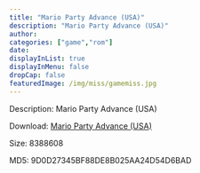 ```yaml
---
title: "Mario Party Advance (USA)"
description: "Mario Party Advance (USA)"
author: 
categories: ["game","rom"]
date: 
displayInList: true
displayInMenu: false
dropCap: false
featuredImage: /img/miss/gamemiss.jpg
---
```


Description: Mario Party Advance (USA)

Download: <a style="text-decoration:underline;" href="https://mega.nz/#!2SBwCaIT!ew7JBgCVqVI5zDW4Kk55th-Y8rhheH3giDsEyxbcM78" target = "_blank" rel = "nofollow" > Mario Party Advance (USA)</a>

Size: 8388608

MD5: 9D0D27345BF88DE8B025AA24D54D6BAD

